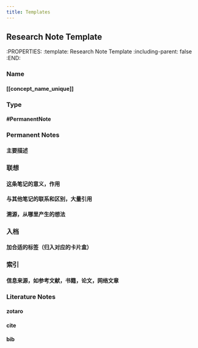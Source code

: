 ```yaml
---
title: Templates
---
```


## Research Note Template
:PROPERTIES:
:template: Research Note Template
:including-parent: false
:END:
### Name
#### [[concept_name_unique]]
### Type
#### #PermanentNote
### Permanent Notes
#### 主要描述
### 联想
#### 这条笔记的意义，作用
#### 与其他笔记的联系和区别，大量引用
#### 溯源，从哪里产生的想法
### 入档
#### 加合适的标签（归入对应的卡片盒）
### 索引
#### 信息来源，如参考文献，书籍，论文，网络文章
### Literature Notes
#### zotaro
#### cite
#### bib
##
